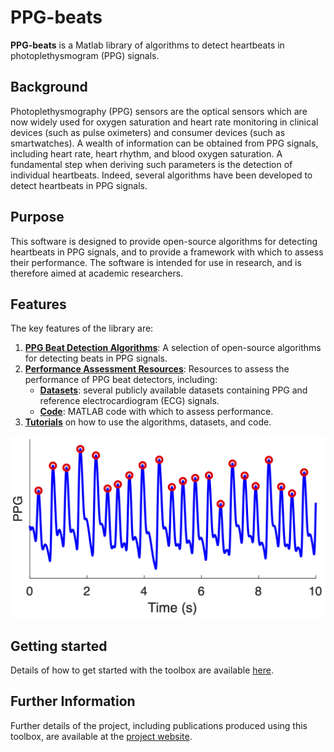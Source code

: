 # PPG-beats

**PPG-beats** is a Matlab library of algorithms to detect heartbeats in photoplethysmogram (PPG) signals.

## Background

Photoplethysmography (PPG) sensors are the optical sensors which are now widely used for oxygen saturation and heart rate monitoring in clinical devices (such as pulse oximeters) and consumer devices (such as smartwatches). A wealth of information can be obtained from PPG signals, including heart rate, heart rhythm, and blood oxygen saturation. A fundamental step when deriving such parameters is the detection of individual heartbeats. Indeed, several algorithms have been developed to detect heartbeats in PPG signals.

## Purpose

This software is designed to provide open-source algorithms for detecting heartbeats in PPG signals, and to provide a framework with which to assess their performance. The software is intended for use in research, and is therefore aimed at academic researchers.

## Features

The key features of the library are:

1. **[PPG Beat Detection Algorithms](./toolbox/ppg_beat_detectors)**: A selection of open-source algorithms for detecting beats in PPG signals.
2. **[Performance Assessment Resources](./toolbox/performance_assessment)**: Resources to assess the performance of PPG beat detectors, including:
    - **[Datasets](./datasets/summary)**: several publicly available datasets containing PPG and reference electrocardiogram (ECG) signals.
    - **[Code](./toolbox/performance_assessment)**: MATLAB code with which to assess performance.
3. **[Tutorials](./tutorials/summary)** on how to use the algorithms, datasets, and code.

![PPG signal and detected beats](./assets/images/ppg_and_beats.png)

## Getting started

Details of how to get started with the toolbox are available [here](./toolbox/getting_started/).

## Further Information

Further details of the project, including publications produced using this toolbox, are available at the [project website](https://peterhcharlton.github.io/project/ppg-beats/).



